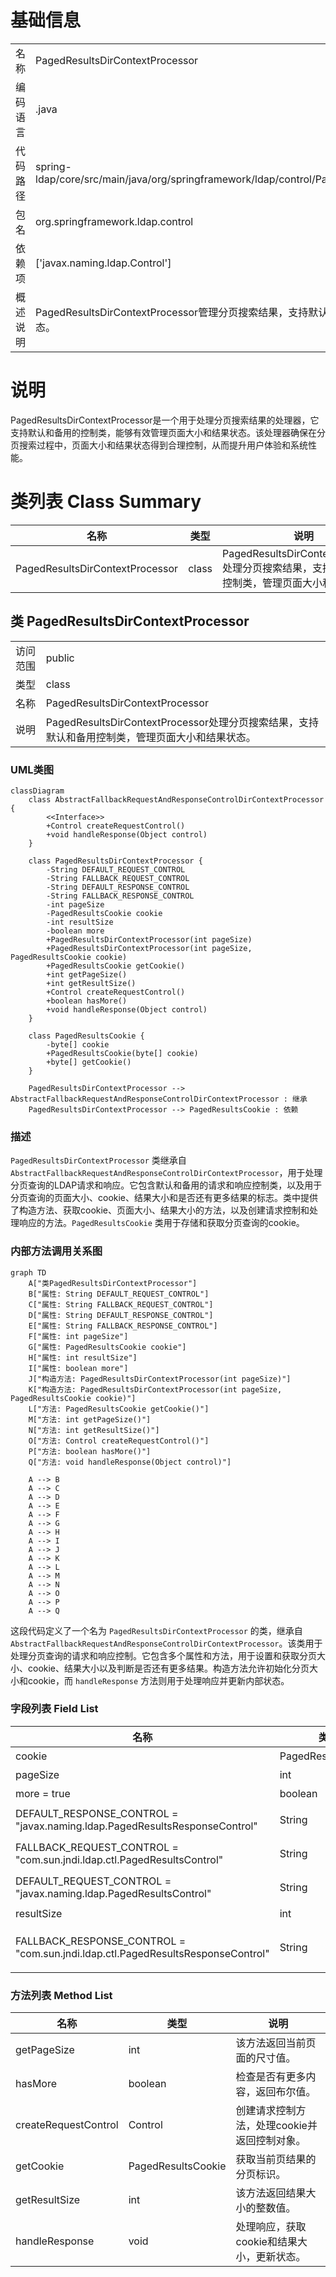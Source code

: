# 基础信息

|      |      |
|------|------|
| 名称 | PagedResultsDirContextProcessor |
| 编码语言 | .java |
| 代码路径 | spring-ldap/core/src/main/java/org/springframework/ldap/control/PagedResultsDirContextProcessor.java |
| 包名 | org.springframework.ldap.control |
| 依赖项 | ['javax.naming.ldap.Control'] |
| 概述说明 | PagedResultsDirContextProcessor管理分页搜索结果，支持默认和备用控制类，调控页面大小和结果状态。 |

# 说明

PagedResultsDirContextProcessor是一个用于处理分页搜索结果的处理器，它支持默认和备用的控制类，能够有效管理页面大小和结果状态。该处理器确保在分页搜索过程中，页面大小和结果状态得到合理控制，从而提升用户体验和系统性能。

# 类列表 Class Summary

| 名称   | 类型  | 说明 |
|-------|------|-------------|
| PagedResultsDirContextProcessor | class | PagedResultsDirContextProcessor处理分页搜索结果，支持默认和备用控制类，管理页面大小和结果状态。 |



## 类 PagedResultsDirContextProcessor

|      |      |
|------|------|
| 访问范围 | public |
| 类型 | class |
| 名称 | PagedResultsDirContextProcessor |
| 说明 | PagedResultsDirContextProcessor处理分页搜索结果，支持默认和备用控制类，管理页面大小和结果状态。 |


### UML类图

```mermaid
classDiagram
    class AbstractFallbackRequestAndResponseControlDirContextProcessor {
        <<Interface>>
        +Control createRequestControl()
        +void handleResponse(Object control)
    }

    class PagedResultsDirContextProcessor {
        -String DEFAULT_REQUEST_CONTROL
        -String FALLBACK_REQUEST_CONTROL
        -String DEFAULT_RESPONSE_CONTROL
        -String FALLBACK_RESPONSE_CONTROL
        -int pageSize
        -PagedResultsCookie cookie
        -int resultSize
        -boolean more
        +PagedResultsDirContextProcessor(int pageSize)
        +PagedResultsDirContextProcessor(int pageSize, PagedResultsCookie cookie)
        +PagedResultsCookie getCookie()
        +int getPageSize()
        +int getResultSize()
        +Control createRequestControl()
        +boolean hasMore()
        +void handleResponse(Object control)
    }

    class PagedResultsCookie {
        -byte[] cookie
        +PagedResultsCookie(byte[] cookie)
        +byte[] getCookie()
    }

    PagedResultsDirContextProcessor --> AbstractFallbackRequestAndResponseControlDirContextProcessor : 继承
    PagedResultsDirContextProcessor --> PagedResultsCookie : 依赖
```

### 描述
`PagedResultsDirContextProcessor` 类继承自 `AbstractFallbackRequestAndResponseControlDirContextProcessor`，用于处理分页查询的LDAP请求和响应。它包含默认和备用的请求和响应控制类，以及用于分页查询的页面大小、cookie、结果大小和是否还有更多结果的标志。类中提供了构造方法、获取cookie、页面大小、结果大小的方法，以及创建请求控制和处理响应的方法。`PagedResultsCookie` 类用于存储和获取分页查询的cookie。


### 内部方法调用关系图

```mermaid
graph TD
    A["类PagedResultsDirContextProcessor"]
    B["属性: String DEFAULT_REQUEST_CONTROL"]
    C["属性: String FALLBACK_REQUEST_CONTROL"]
    D["属性: String DEFAULT_RESPONSE_CONTROL"]
    E["属性: String FALLBACK_RESPONSE_CONTROL"]
    F["属性: int pageSize"]
    G["属性: PagedResultsCookie cookie"]
    H["属性: int resultSize"]
    I["属性: boolean more"]
    J["构造方法: PagedResultsDirContextProcessor(int pageSize)"]
    K["构造方法: PagedResultsDirContextProcessor(int pageSize, PagedResultsCookie cookie)"]
    L["方法: PagedResultsCookie getCookie()"]
    M["方法: int getPageSize()"]
    N["方法: int getResultSize()"]
    O["方法: Control createRequestControl()"]
    P["方法: boolean hasMore()"]
    Q["方法: void handleResponse(Object control)"]

    A --> B
    A --> C
    A --> D
    A --> E
    A --> F
    A --> G
    A --> H
    A --> I
    A --> J
    A --> K
    A --> L
    A --> M
    A --> N
    A --> O
    A --> P
    A --> Q
```

这段代码定义了一个名为 `PagedResultsDirContextProcessor` 的类，继承自 `AbstractFallbackRequestAndResponseControlDirContextProcessor`。该类用于处理分页查询的请求和响应控制。它包含多个属性和方法，用于设置和获取分页大小、cookie、结果大小以及判断是否还有更多结果。构造方法允许初始化分页大小和cookie，而 `handleResponse` 方法则用于处理响应并更新内部状态。

### 字段列表 Field List

| 名称  | 类型  | 说明 |
|-------|-------|------|
| cookie | PagedResultsCookie | 定义私有分页结果Cookie变量。 |
| pageSize | int | 定义私有整型变量pageSize。 |
| more = true | boolean | 私有布尔变量`more`初始化为`true`。 |
| DEFAULT_RESPONSE_CONTROL = "javax.naming.ldap.PagedResultsResponseControl" | String | 定义默认响应控制为LDAP分页结果控制。 |
| FALLBACK_REQUEST_CONTROL = "com.sun.jndi.ldap.ctl.PagedResultsControl" | String | FALLBACK_REQUEST_CONTROL定义为JNDI LDAP分页结果控制常量。 |
| DEFAULT_REQUEST_CONTROL = "javax.naming.ldap.PagedResultsControl" | String | 定义默认请求控制为JNDI分页结果控制。 |
| resultSize | int | 定义私有整型变量resultSize。 |
| FALLBACK_RESPONSE_CONTROL = "com.sun.jndi.ldap.ctl.PagedResultsResponseControl" | String | 定义常量FALLBACK_RESPONSE_CONTROL，值为LDAP分页响应控制类路径。 |

### 方法列表 Method List

| 名称  | 类型  | 说明 |
|-------|-------|------|
| getPageSize | int | 该方法返回当前页面的尺寸值。 |
| hasMore | boolean | 检查是否有更多内容，返回布尔值。 |
| createRequestControl | Control | 创建请求控制方法，处理cookie并返回控制对象。 |
| getCookie | PagedResultsCookie | 获取当前页结果的分页标识。 |
| getResultSize | int | 该方法返回结果大小的整数值。 |
| handleResponse | void | 处理响应，获取cookie和结果大小，更新状态。 |




